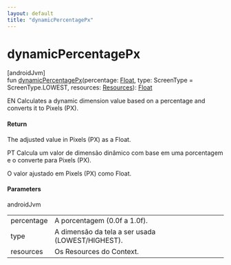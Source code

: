```yaml
---
layout: default
title: "dynamicPercentagePx"
---
```


# dynamicPercentagePx

[androidJvm]\
fun [dynamicPercentagePx](dynamic-percentage-px.md)(percentage: [Float](https://kotlinlang.org/api/core/kotlin-stdlib/kotlin/-float/index.html), type: ScreenType = ScreenType.LOWEST, resources: [Resources](https://developer.android.com/reference/kotlin/android/content/res/Resources.html)): [Float](https://kotlinlang.org/api/core/kotlin-stdlib/kotlin/-float/index.html)

EN Calculates a dynamic dimension value based on a percentage and converts it to Pixels (PX).

#### Return

The adjusted value in Pixels (PX) as a Float.

PT Calcula um valor de dimensão dinâmico com base em uma porcentagem e o converte para Pixels (PX).

O valor ajustado em Pixels (PX) como Float.

#### Parameters

androidJvm

| | |
|---|---|
| percentage | A porcentagem (0.0f a 1.0f). |
| type | A dimensão da tela a ser usada (LOWEST/HIGHEST). |
| resources | Os Resources do Context. |